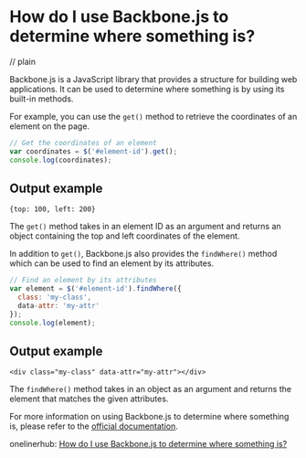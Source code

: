 # How do I use Backbone.js to determine where something is?
// plain

Backbone.js is a JavaScript library that provides a structure for building web applications. It can be used to determine where something is by using its built-in methods.

For example, you can use the `get()` method to retrieve the coordinates of an element on the page.

```javascript
// Get the coordinates of an element
var coordinates = $('#element-id').get();
console.log(coordinates);
```

## Output example

```
{top: 100, left: 200}
```

The `get()` method takes in an element ID as an argument and returns an object containing the top and left coordinates of the element.

In addition to `get()`, Backbone.js also provides the `findWhere()` method which can be used to find an element by its attributes.

```javascript
// Find an element by its attributes
var element = $('#element-id').findWhere({
  class: 'my-class',
  data-attr: 'my-attr'
});
console.log(element);
```

## Output example

```
<div class="my-class" data-attr="my-attr"></div>
```

The `findWhere()` method takes in an object as an argument and returns the element that matches the given attributes.

For more information on using Backbone.js to determine where something is, please refer to the [official documentation](http://backbonejs.org/#View-get).

onelinerhub: [How do I use Backbone.js to determine where something is?](https://onelinerhub.com/backbone.js/how-do-i-use-backbone-js-to-determine-where-something-is)